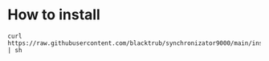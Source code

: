 # How to install
```
curl https://raw.githubusercontent.com/blacktrub/synchronizator9000/main/installer.sh | sh
```
